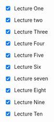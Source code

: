 - [X] Lecture One 
- [X] Lecture two 
- [X] Lecture Three
- [X] Lecture Four
- [X] Lecture Five 
- [X] Lecture Six
- [X] Lecture seven 
- [X] Lecture Eight  
- [X] Lecture Nine
- [X] Lecture Ten 


